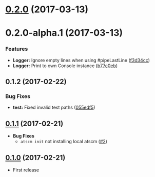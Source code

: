 <a name="0.2.0"></a>
# [0.2.0](https://github.com/atSCM/atscm-cli/compare/0.2.0-alpha.1...v0.2.0) (2017-03-13)



<a name="0.2.0-alpha.1"></a>
# 0.2.0-alpha.1 (2017-03-13)

### Features

* **Logger:** Ignore empty lines when using #pipeLastLine ([f3d34cc](https://github.com/atSCM/atscm-cli/commit/f3d34cc))
* **Logger:** Print to own Console instance ([b77c0eb](https://github.com/atSCM/atscm-cli/commit/b77c0eb))


<a name="0.1.2"></a>
## 0.1.2 (2017-02-22)

### Bug Fixes

* **test:** Fixed invalid test paths ([055edf5](https://github.com/atSCM/atscm-cli/commit/055edf5))


## [0.1.1](https://github.com/atSCM/atscm-cli/releases/tag/v0.1.1) (2017-02-21)

- **Bug Fixes**
  - `atscm init` not installing local atscm ([#2](https://github.com/atSCM/atscm-cli/issues/2))

## [0.1.0](https://github.com/atSCM/atscm-cli/releases/tag/v0.1.0) (2017-02-21)

- First release 

